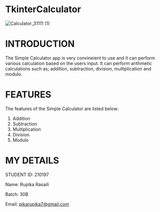 # TkinterCalculator

![Calculator_31111 (1)](https://user-images.githubusercontent.com/82575375/125742991-4feb1a00-0a79-4108-8d96-3b7637580f44.png)

# INTRODUCTION
The Simple Calculator app is very convineient to use and it can perform various calculation based on the users input. It can perform arithmetic calculations such as; addition, subtraction, division, multiplication and modulo. 

# FEATURES
The features of the Simple Calculator are listed below:
1. Addition
2. Subtraction
3. Multiplication
4. Division
5. Modulo

# MY DETAILS
STUDENT ID: 210197

Name: Rupika Rasaili

Batch: 30B

Email: pikarupika7@gmail.com
